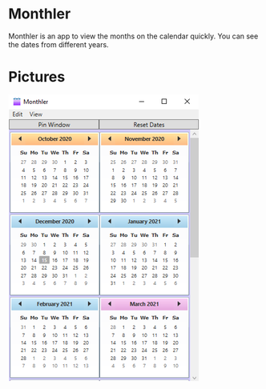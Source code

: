 # Monthler
Monthler is an app to view the months on the calendar quickly. You can see the dates from different years.

# Pictures
![Picture of the calendar app](image.png)
